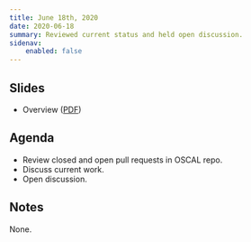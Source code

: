 ```yaml
---
title: June 18th, 2020
date: 2020-06-18
summary: Reviewed current status and held open discussion.
sidenav:
    enabled: false
---
```


## Slides

- Overview ([PDF](../slides-2020-06-18.pdf))

## Agenda

- Review closed and open pull requests in OSCAL repo.
- Discuss current work.
- Open discussion.

## Notes

None.